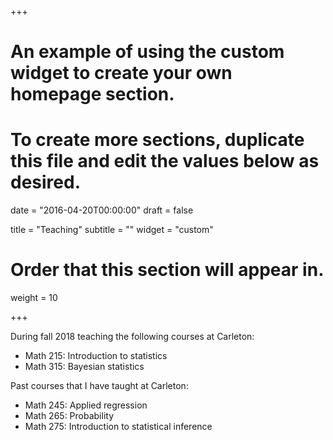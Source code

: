 +++
# An example of using the custom widget to create your own homepage section.
# To create more sections, duplicate this file and edit the values below as desired.

date = "2016-04-20T00:00:00"
draft = false

title = "Teaching"
subtitle = ""
widget = "custom"

# Order that this section will appear in.
weight = 10

+++

During fall 2018 teaching the following courses at Carleton:

- Math 215: Introduction to statistics
- Math 315: Bayesian statistics

Past courses that I have taught at Carleton:

- Math 245: Applied regression
- Math 265: Probability
- Math 275: Introduction to statistical inference